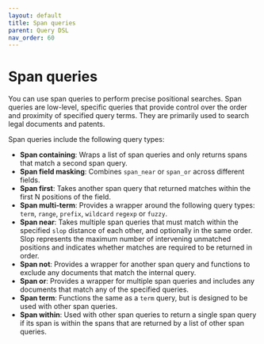 ```yaml
---
layout: default
title: Span queries
parent: Query DSL
nav_order: 60
---
```


# Span queries

You can use span queries to perform precise positional searches. Span queries are low-level, specific queries that provide control over the order and proximity of specified query terms. They are primarily used to search legal documents and patents. 

Span queries include the following query types:

- **Span containing**: Wraps a list of span queries and only returns spans that match a second span query. 
- **Span field masking**: Combines `span_near` or `span_or` across different fields.
- **Span first**: Takes another span query that returned matches within the first N positions of the field.
- **Span multi-term**: Provides a wrapper around the following query types: `term`, `range`, `prefix`, `wildcard` `regexp` or `fuzzy`.
- **Span near**: Takes multiple span queries that must match within the specified `slop` distance of each other, and optionally in the same order. Slop represents the maximum number of intervening unmatched positions and indicates whether matches are required to be returned in order.
- **Span not**: Provides a wrapper for another span query and functions to exclude any documents that match the internal query.
- **Span or**: Provides a wrapper for multiple span queries and includes any documents that match any of the specified queries.
- **Span term**: Functions the same as a `term` query, but is designed to be used with other span queries.
- **Span within**: Used with other span queries to return a single span query if its span is within the spans that are returned by a list of other span queries.